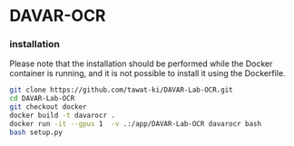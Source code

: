# DAVAR-OCR
### installation 
Please note that the installation should be performed while the Docker container is running, and it is not possible to install it using the Dockerfile.

```bash
git clone https://github.com/tawat-ki/DAVAR-Lab-OCR.git
cd DAVAR-Lab-OCR
git checkout docker
docker build -t davarocr .
docker run -it --gpus 1  -v .:/app/DAVAR-Lab-OCR davarocr bash
bash setup.py
```

